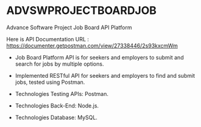 # ADVSWPROJECTBOARDJOB
Advance Software Project Job Board API Platform

Here is  API Documentation URL : https://documenter.getpostman.com/view/27338446/2s93kxcmWm

- Job Board Platform API is for seekers and employers to submit and search for jobs by multiple options.
 
- Implemented RESTful API for seekers and employers to find and submit jobs, tested using Postman.
 
- Technologies Testing APIs: Postman.
  
- Technologies Back-End: Node.js.
  
- Technologies Database: MySQL.
  

  
